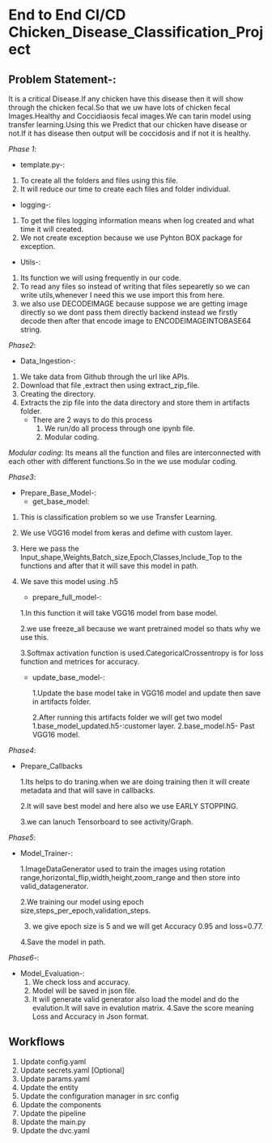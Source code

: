 # End to End  CI/CD Chicken_Disease_Classification_Project 
## Problem Statement-:
It is a critical Disease.If any chicken have this disease then it will show through the chicken fecal.So that we uw have lots of chicken fecal Images.Healthy and Coccidiaosis fecal images.We can tarin model using transfer learning.Using this we Predict that our chicken have disease or not.If it has disease then output will be coccidosis and if not it is healthy.
 
*Phase 1*:
 - template.py-:
1. To create all the folders and files using this file.
2. It will reduce our time to create each files and folder individual.

 - logging-:
1. To get the files logging information means when log created and what time it will created.
2. We not create exception because we use Pyhton BOX package for exception.

 - Utils-:
1. Its function we will using frequently in our code.
2. To read any files so instead of writing that files sepearetly so we can write utils,whenever I need this we use import this from here.
3. we also use DECODEIMAGE because suppose we are getting image directly so we dont pass them directly backend instead we firstly decode then after that encode image to ENCODEIMAGEINTOBASE64 string.
       
*Phase2*:
- Data_Ingestion-:
1. We take data from Github through the url like APIs.
2. Download that file ,extract then using extract_zip_file.
3. Creating the directory.
4. Extracts the zip file into the data directory and store them in artifacts folder.
   - There are 2 ways to do this process
     1. We run/do all process through one ipynb file.
     2. Modular coding.
        
 *Modular coding*: Its means all the function and files are interconnected with each other with different functions.So in the we use modular coding.

*Phase3*:
- Prepare_Base_Model-:
  - get_base_model:
    
1. This is classification problem so we use Transfer Learning.
2. We use VGG16 model from keras and defime with custom layer.
3. Here we pass the Input_shape,Weights,Batch_size,Epoch,Classes,Include_Top to the functions and after that it will save this model in path.
4. We save this model using .h5

   - prepare_full_model-:

   1.In this function it will take VGG16 model from base model.
   
   2.we use freeze_all because we want pretrained model so thats why we use this.
   
   3.Softmax activation function is used.CategoricalCrossentropy is for loss function and 
     metrices for accuracy.

   - update_base_model-:
  
     1.Update the base model take in VGG16 model and update then save in artifacts folder.
     
     2.After running this artifacts folder we will get two model
       1.base_model_updated.h5-:customer layer.
       2.base_model.h5- Past VGG16 model.

 *Phase4*:
  - Prepare_Callbacks

    1.Its helps to do traning.when we are doing training then it will create metadata and that 
     will save in callbacks.
    
    2.It will save best model and here also we use EARLY STOPPING.
    
    3.we can lanuch Tensorboard to see activity/Graph.

  *Phase5*:
   - Model_Trainer-:

     1.ImageDataGenerator used to train the images using rotation
       range,horizontal_flip,width,height,zoom_range and then store into valid_datagenerator.
     
     2.We training our model using epoch size,steps_per_epoch,validation_steps.
     
     3. we give epoch size is 5 and we will get Accuracy 0.95 and loss=0.77.
        
     4.Save the model in path.

*Phase6*-:
 - Model_Evaluation-:
    1. We check loss and accuracy.
    2. Model will be saved in json file.
    3. It will generate valid generator also load the model and do the evalution.It will save 
       in evalution matrix.
   4.Save the score meaning Loss and Accuracy in Json format.


 ## Workflows

 1. Update config.yaml
 2. Update secrets.yaml [Optional]
 3. Update params.yaml
 4. Update the entity
 5. Update the configuration manager in src config
 6. Update the components
 7. Update the pipeline
 8. Update the main.py
 9. Update the dvc.yaml
